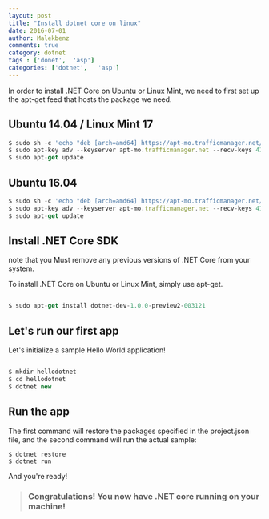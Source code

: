 ```yaml
---
layout: post
title: "Install dotnet core on linux" 
date: 2016-07-01
author: Malekbenz
comments: true
category: dotnet
tags : ['donet',  'asp']
categories: ['dotnet',   'asp']
---
```


In order to install .NET Core on Ubuntu or Linux Mint, we need to first set up the apt-get feed that hosts the package we need.


## Ubuntu 14.04 / Linux Mint 17

``` Javascript
$ sudo sh -c 'echo "deb [arch=amd64] https://apt-mo.trafficmanager.net/repos/dotnet-release/ trusty main" > /etc/apt/sources.list.d/dotnetdev.list'
$ sudo apt-key adv --keyserver apt-mo.trafficmanager.net --recv-keys 417A0893
$ sudo apt-get update

```
## Ubuntu 16.04

``` Javascript
$ sudo sh -c 'echo "deb [arch=amd64] https://apt-mo.trafficmanager.net/repos/dotnet-release/ xenial main" > /etc/apt/sources.list.d/dotnetdev.list'
$ sudo apt-key adv --keyserver apt-mo.trafficmanager.net --recv-keys 417A0893
$ sudo apt-get update

```

## Install .NET Core SDK
note that you Must remove any previous versions of .NET Core from your system.

To install .NET Core on Ubuntu or Linux Mint, simply use apt-get.

``` Javascript

$ sudo apt-get install dotnet-dev-1.0.0-preview2-003121

```
##  Let's run our first app

Let's initialize a sample Hello World application!

``` Javascript

$ mkdir hellodotnet
$ cd hellodotnet
$ dotnet new

```

## Run the app

The first command will restore the packages specified in the project.json file, and the second command will run the actual sample:

```
$ dotnet restore
$ dotnet run
```

And you're ready!



>
> ### Congratulations! You now have .NET core running on your machine!
>
